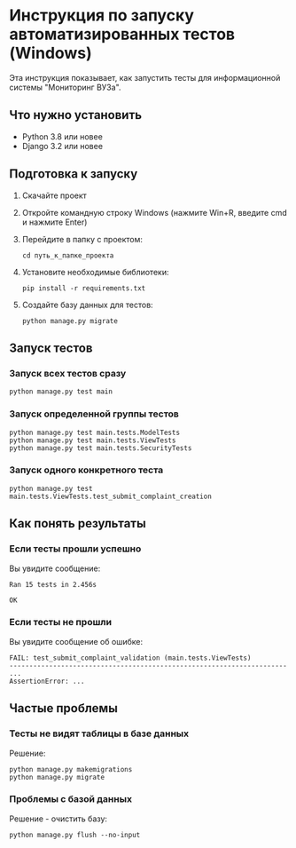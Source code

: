 # Инструкция по запуску автоматизированных тестов (Windows)

Эта инструкция показывает, как запустить тесты для информационной системы "Мониторинг ВУЗа".

## Что нужно установить

- Python 3.8 или новее
- Django 3.2 или новее

## Подготовка к запуску

1. Скачайте проект
2. Откройте командную строку Windows (нажмите Win+R, введите cmd и нажмите Enter)
3. Перейдите в папку с проектом:
   ```
   cd путь_к_папке_проекта
   ```

4. Установите необходимые библиотеки:
   ```
   pip install -r requirements.txt
   ```

5. Создайте базу данных для тестов:
   ```
   python manage.py migrate
   ```

## Запуск тестов

### Запуск всех тестов сразу

```
python manage.py test main
```

### Запуск определенной группы тестов

```
python manage.py test main.tests.ModelTests
python manage.py test main.tests.ViewTests
python manage.py test main.tests.SecurityTests
```

### Запуск одного конкретного теста

```
python manage.py test main.tests.ViewTests.test_submit_complaint_creation
```

## Как понять результаты

### Если тесты прошли успешно

Вы увидите сообщение:

```
Ran 15 tests in 2.456s

OK
```

### Если тесты не прошли

Вы увидите сообщение об ошибке:

```
FAIL: test_submit_complaint_validation (main.tests.ViewTests)
----------------------------------------------------------------------
...
AssertionError: ...
```

## Частые проблемы

### Тесты не видят таблицы в базе данных

Решение:
```
python manage.py makemigrations
python manage.py migrate
```

### Проблемы с базой данных

Решение - очистить базу:
```
python manage.py flush --no-input
```